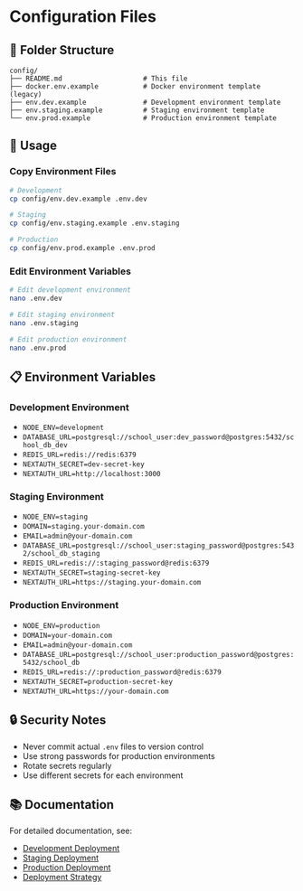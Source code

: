 # Configuration Files

## 📁 Folder Structure

```
config/
├── README.md                    # This file
├── docker.env.example           # Docker environment template (legacy)
├── env.dev.example              # Development environment template
├── env.staging.example          # Staging environment template
└── env.prod.example             # Production environment template
```

## 🔧 Usage

### Copy Environment Files
```bash
# Development
cp config/env.dev.example .env.dev

# Staging
cp config/env.staging.example .env.staging

# Production
cp config/env.prod.example .env.prod
```

### Edit Environment Variables
```bash
# Edit development environment
nano .env.dev

# Edit staging environment
nano .env.staging

# Edit production environment
nano .env.prod
```

## 📋 Environment Variables

### Development Environment
- `NODE_ENV=development`
- `DATABASE_URL=postgresql://school_user:dev_password@postgres:5432/school_db_dev`
- `REDIS_URL=redis://redis:6379`
- `NEXTAUTH_SECRET=dev-secret-key`
- `NEXTAUTH_URL=http://localhost:3000`

### Staging Environment
- `NODE_ENV=staging`
- `DOMAIN=staging.your-domain.com`
- `EMAIL=admin@your-domain.com`
- `DATABASE_URL=postgresql://school_user:staging_password@postgres:5432/school_db_staging`
- `REDIS_URL=redis://:staging_password@redis:6379`
- `NEXTAUTH_SECRET=staging-secret-key`
- `NEXTAUTH_URL=https://staging.your-domain.com`

### Production Environment
- `NODE_ENV=production`
- `DOMAIN=your-domain.com`
- `EMAIL=admin@your-domain.com`
- `DATABASE_URL=postgresql://school_user:production_password@postgres:5432/school_db`
- `REDIS_URL=redis://:production_password@redis:6379`
- `NEXTAUTH_SECRET=production-secret-key`
- `NEXTAUTH_URL=https://your-domain.com`

## 🔒 Security Notes

- Never commit actual `.env` files to version control
- Use strong passwords for production environments
- Rotate secrets regularly
- Use different secrets for each environment

## 📚 Documentation

For detailed documentation, see:
- [Development Deployment](../../docs/deployment/development-deployment.md)
- [Staging Deployment](../../docs/deployment/staging-deployment.md)
- [Production Deployment](../../docs/deployment/production-deployment.md)
- [Deployment Strategy](../../docs/deployment/deployment-strategy.md)
